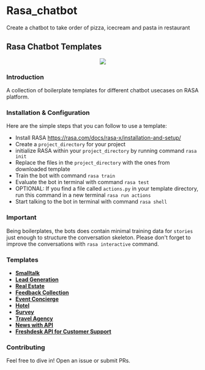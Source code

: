 # Rasa_chatbot
Create a chatbot to take order of pizza, icecream and pasta in restaurant
## Rasa Chatbot Templates

<p align="center"><img src="https://i.ibb.co/R0Gz8SY/Rasa-Chatbot-Templates.png"></p>

### Introduction
A collection of boilerplate templates for different chatbot usecases on RASA platform.

### Installation & Configuration
Here are the simple steps that you can follow to use a template:
* Install RASA https://rasa.com/docs/rasa-x/installation-and-setup/ 
* Create a `project_directory` for your project
* initialize RASA within your `project_directory` by running command `rasa init` 
* Replace the files in the `project_directory` with the ones from downloaded template
* Train the bot with command `rasa train`
* Evaluate the bot in terminal with command `rasa test`
* OPTIONAL: If you find a file called `actions.py` in your template directory, run this command in a new terminal `rasa run actions`
* Start talking to the bot in terminal with command `rasa shell`

### Important
Being boilerplates, the bots does contain minimal training data for `stories` just enough to structure the conversation skeleton. Please don't forget to improve the conversations with `rasa interactive` command.

### Templates
- **[Smalltalk](https://github.com/cedextech/Rasa-Chatbot-Templates/tree/master/01_smalltalk_bot)**
- **[Lead Generation](https://github.com/cedextech/Rasa-Chatbot-Templates/tree/master/02_lead_bot)**
- **[Real Estate](https://github.com/cedextech/Rasa-Chatbot-Templates/tree/master/03_real_estate_bot)**
- **[Feedback Collection](https://github.com/cedextech/Rasa-Chatbot-Templates/tree/master/04_feedback_bot)**
- **[Event Concierge](https://github.com/cedextech/Rasa-Chatbot-Templates/tree/master/05_event_bot)**
- **[Hotel](https://github.com/cedextech/Rasa-Chatbot-Templates/tree/master/06_hotel_bot)**
- **[Survey](https://github.com/cedextech/Rasa-Chatbot-Templates/tree/master/07_survey_bot)**
- **[Travel Agency](https://github.com/cedextech/Rasa-Chatbot-Templates/tree/master/08_travel_agency_bot)**
- **[News with API](https://github.com/cedextech/rasa-chatbot-templates/tree/master/09_news_api)**
- **[Freshdesk API for Customer Support](https://github.com/cedextech/rasa-chatbot-templates/tree/master/10_freshdesk_customer_support_bot)**

### Contributing
Feel free to dive in! Open an issue or submit PRs.
